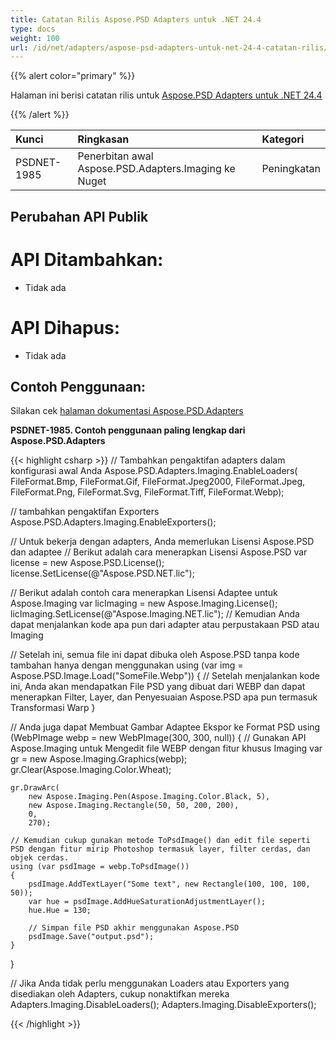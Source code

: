 ```yaml
---
title: Catatan Rilis Aspose.PSD Adapters untuk .NET 24.4
type: docs
weight: 100
url: /id/net/adapters/aspose-psd-adapters-untuk-net-24-4-catatan-rilis/
---
```


{{% alert color="primary" %}}

Halaman ini berisi catatan rilis untuk [Aspose.PSD Adapters untuk .NET 24.4](https://www.nuget.org/packages/Aspose.PSD.Adapters.Imaging/)

{{% /alert %}}

| **Kunci**    | **Ringkasan**                                                        | **Kategori** |
|:------------|:---------------------------------------------------------------------|:------------|
| PSDNET-1985 | Penerbitan awal Aspose.PSD.Adapters.Imaging ke Nuget                  | Peningkatan |


## **Perubahan API Publik**
# **API Ditambahkan:**
- Tidak ada

# **API Dihapus:**
- Tidak ada

## **Contoh Penggunaan:**

Silakan cek [halaman dokumentasi Aspose.PSD.Adapters](/psd/id/net/adapters)

**PSDNET-1985. Contoh penggunaan paling lengkap dari Aspose.PSD.Adapters**

{{< highlight csharp >}}
// Tambahkan pengaktifan adapters dalam konfigurasi awal Anda 
Aspose.PSD.Adapters.Imaging.EnableLoaders(
   FileFormat.Bmp,
   FileFormat.Gif,
   FileFormat.Jpeg2000,
   FileFormat.Jpeg,
   FileFormat.Png,
   FileFormat.Svg,
   FileFormat.Tiff,
   FileFormat.Webp);
            
// tambahkan pengaktifan Exporters
Aspose.PSD.Adapters.Imaging.EnableExporters();

// Untuk bekerja dengan adapters, Anda memerlukan Lisensi Aspose.PSD dan adaptee
// Berikut adalah cara menerapkan Lisensi Aspose.PSD
var license = new Aspose.PSD.License();
license.SetLicense(@"Aspose.PSD.NET.lic");

// Berikut adalah contoh cara menerapkan Lisensi Adaptee untuk Aspose.Imaging
var licImaging = new Aspose.Imaging.License();
licImaging.SetLicense(@"Aspose.Imaging.NET.lic");
// Kemudian Anda dapat menjalankan kode apa pun dari adapter atau perpustakaan PSD atau Imaging

// Setelah ini, semua file ini dapat dibuka oleh Aspose.PSD tanpa kode tambahan hanya dengan menggunakan
using (var img = Aspose.PSD.Image.Load("SomeFile.Webp")) 
{
    // Setelah menjalankan kode ini, Anda akan mendapatkan File PSD yang dibuat dari WEBP dan dapat menerapkan Filter, Layer, dan Penyesuaian Aspose.PSD apa pun termasuk Transformasi Warp
}

// Anda juga dapat Membuat Gambar Adaptee Ekspor ke Format PSD
using (WebPImage webp = new WebPImage(300, 300, null))
{
    // Gunakan API Aspose.Imaging untuk Mengedit file WEBP dengan fitur khusus Imaging
    var gr = new Aspose.Imaging.Graphics(webp);             
    gr.Clear(Aspose.Imaging.Color.Wheat);

    gr.DrawArc(
        new Aspose.Imaging.Pen(Aspose.Imaging.Color.Black, 5),
        new Aspose.Imaging.Rectangle(50, 50, 200, 200), 
        0, 
        270);

    // Kemudian cukup gunakan metode ToPsdImage() dan edit file seperti PSD dengan fitur mirip Photoshop termasuk layer, filter cerdas, dan objek cerdas.
    using (var psdImage = webp.ToPsdImage())
    {                   
        psdImage.AddTextLayer("Some text", new Rectangle(100, 100, 100, 50));
        var hue = psdImage.AddHueSaturationAdjustmentLayer();
        hue.Hue = 130;

        // Simpan file PSD akhir menggunakan Aspose.PSD
        psdImage.Save("output.psd");
    }
}

// Jika Anda tidak perlu menggunakan Loaders atau Exporters yang disediakan oleh Adapters, cukup nonaktifkan mereka
Adapters.Imaging.DisableLoaders();
Adapters.Imaging.DisableExporters();		
		
{{< /highlight >}}
